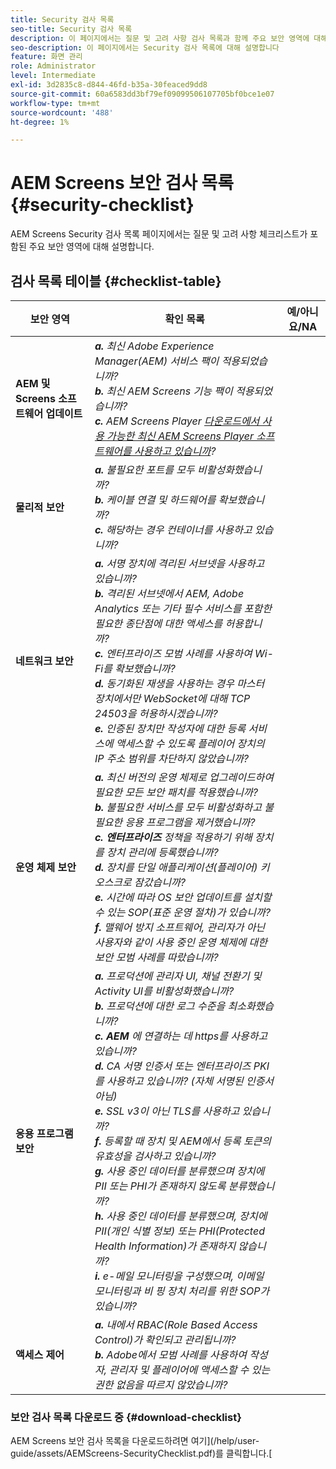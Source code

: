 ```yaml
---
title: Security 검사 목록
seo-title: Security 검사 목록
description: 이 페이지에서는 질문 및 고려 사항 검사 목록과 함께 주요 보안 영역에 대해 설명합니다.
seo-description: 이 페이지에서는 Security 검사 목록에 대해 설명합니다
feature: 화면 관리
role: Administrator
level: Intermediate
exl-id: 3d2835c8-d844-46fd-b35a-30feaced9dd8
source-git-commit: 60a6583dd3bf79ef09099506107705bf0bce1e07
workflow-type: tm+mt
source-wordcount: '488'
ht-degree: 1%

---
```


# AEM Screens 보안 검사 목록 {#security-checklist}

AEM Screens Security 검사 목록 페이지에서는 질문 및 고려 사항 체크리스트가 포함된 주요 보안 영역에 대해 설명합니다.

## 검사 목록 테이블 {#checklist-table}

| **보안 영역** | **확인 목록** | **예/아니요/NA** |
|---|---|---|
| **AEM 및 Screens 소프트웨어 업데이트** | ***a.*** *최신 Adobe Experience Manager(AEM) 서비스 팩이 적용되었습니까?* <br>***b.***  *최신 AEM Screens 기능 팩이 적용되었습니까?* <br>***c.*** *AEM Screens Player  [다운로드에서 사용 가능한 최신 AEM Screens Player 소프트웨어를 사용하고 있습니까](https://download.macromedia.com/screens/)?* |
| **물리적 보안** | ***a.*** *불필요한 포트를 모두 비활성화했습니까?* <br>***b.***  *케이블 연결 및 하드웨어를 확보했습니까?* <br>***c.*** *해당하는 경우 컨테이너를 사용하고 있습니까?* |
| **네트워크 보안** | ***a.*** *서명 장치에 격리된 서브넷을 사용하고 있습니까?* <br>***b.***  *격리된 서브넷에서 AEM, Adobe Analytics 또는 기타 필수 서비스를 포함한 필요한 종단점에 대한 액세스를 허용합니까?* <br>***c.*** *엔터프라이즈 모범 사례를 사용하여 Wi-Fi를 확보했습니까?* <br>***d.*** *동기화된 재생을 사용하는 경우 마스터 장치에서만 WebSocket에 대해 TCP 24503을 허용하시겠습니까?* <br>***e.*** *인증된 장치만 작성자에 대한 등록 서비스에 액세스할 수 있도록 플레이어 장치의 IP 주소 범위를 차단하지 않았습니까?* |
| **운영 체제 보안** | ***a.*** *최신 버전의 운영 체제로 업그레이드하여 필요한 모든 보안 패치를 적용했습니까?* <br>***b.*** *불필요한 서비스를 모두 비활성화하고 불필요한 응용 프로그램을 제거했습니까?* <br>***c. 엔터프라이즈*** *정책을 적용하기 위해 장치를 장치 관리에 등록했습니까?* <br>***d.*** *장치를 단일 애플리케이션(플레이어) 키오스크로 잠갔습니까?* <br>***e.*** *시간에 따라 OS 보안 업데이트를 설치할 수 있는 SOP(표준 운영 절차)가 있습니까?*<br>***f.*** *맬웨어 방지 소프트웨어, 관리자가 아닌 사용자와 같이 사용 중인 운영 체제에 대한 보안 모범 사례를 따랐습니까?* |
| **응용 프로그램 보안** | ***a.*** *프로덕션에 관리자 UI, 채널 전환기 및 Activity UI를 비활성화했습니까?* <br>***b.*** *프로덕션에 대한 로그 수준을 최소화했습니까?* <br>***c. AEM*** *에 연결하는 데 https를 사용하고 있습니까?* <br>***d.*** *CA 서명 인증서 또는 엔터프라이즈 PKI를 사용하고 있습니까? (자체 서명된 인증서 아님)*<br>***e.*** *SSL v3이 아닌 TLS를 사용하고 있습니까?*<br>***f.*** *등록할 때 장치 및 AEM에서 등록 토큰의 유효성을 검사하고 있습니까?*<br> ***g.*** *사용 중인 데이터를 분류했으며 장치에 PII 또는 PHI가 존재하지 않도록 분류했습니까?*<br> ***h.*** *사용 중인 데이터를 분류했으며, 장치에 PII(개인 식별 정보) 또는 PHI(Protected Health Information)가 존재하지 않습니까?*<br> ***i.*** *e-메일 모니터링을 구성했으며, 이메일 모니터링과 비 핑 장치 처리를 위한 SOP가 있습니까?* |
| **액세스 제어** | ***a.*** *내에서 RBAC(Role Based Access Control)가 확인되고 관리됩니까?* <br>***b.*** *Adobe에서 모범 사례를 사용하여 작성자, 관리자 및 플레이어에 액세스할 수 있는 권한 없음을 따르지 않았습니까?* |

### 보안 검사 목록 다운로드 중 {#download-checklist}

AEM Screens 보안 검사 목록을 다운로드하려면 여기](/help/user-guide/assets/AEMScreens-SecurityChecklist.pdf)를 클릭합니다.[
